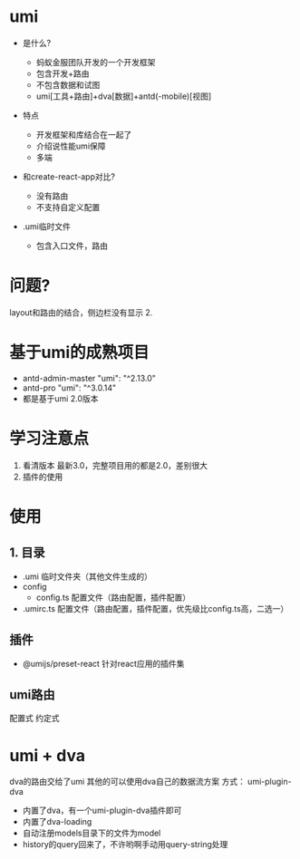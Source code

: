 # umi
* 是什么? 
  - 蚂蚁金服团队开发的一个开发框架
  - 包含开发+路由
  - 不包含数据和试图
  - umi[工具+路由]+dva[数据]+antd(-mobile)[视图]
* 特点
  * 开发框架和库结合在一起了
  * 介绍说性能umi保障
  * 多端
* 和create-react-app对比?
  * 没有路由
  * 不支持自定义配置
 
* .umi临时文件
  * 包含入口文件，路由
 

# 问题? 
layout和路由的结合，侧边栏没有显示
2. 

# 基于umi的成熟项目
* antd-admin-master  "umi": "^2.13.0"
* antd-pro  "umi": "^3.0.14"
* 都是基于umi 2.0版本

# 学习注意点
1. 看清版本 最新3.0，完整项目用的都是2.0，差别很大
2. 插件的使用
   
# 使用
## 1. 目录
- .umi 临时文件夹（其他文件生成的）
- config
  - config.ts 配置文件（路由配置，插件配置）
- .umirc.ts 配置文件（路由配置，插件配置，优先级比config.ts高，二选一）

## 插件
  * @umijs/preset-react 针对react应用的插件集

## umi路由
  配置式
  约定式

# umi + dva
dva的路由交给了umi
其他的可以使用dva自己的数据流方案
方式：
  umi-plugin-dva
- 内置了dva，有一个umi-plugin-dva插件即可
- 内置了dva-loading
- 自动注册models目录下的文件为model
- history的query回来了，不许哟啊手动用query-string处理
